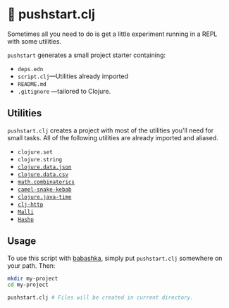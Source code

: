 # 👟 pushstart.clj

Sometimes all you need to do is get a little experiment running in a REPL with some utilities.

`pushstart` generates a small project starter containing:

- `deps.edn`
- `script.clj`—Utilities already imported
- `README.md`
- `.gitignore` —tailored to Clojure.

## Utilities

`pushstart.clj` creates a project with most of the utilities you'll need for small tasks.
All of the following utilities are already imported and aliased.

- `clojure.set`
- `clojure.string`
- [`clojure.data.json`](https://github.com/clojure/data.json)
- [`clojure.data.csv`](https://github.com/clojure/data.csv)
- [`math.combinatorics`](https://github.com/clojure/math.combinatorics)
- [`camel-snake-kebab`](https://github.com/clj-commons/camel-snake-kebab)
- [`clojure.java-time`](https://github.com/dm3/clojure.java-time)
- [`clj-http`](https://github.com/dakrone/clj-http)
- [`Malli`](https://github.com/metosin/malli)
- [`Hashp`](https://github.com/weavejester/hashp)

## Usage

To use this script with [babashka](https://github.com/babashka/babashka), simply put `pushstart.clj` somewhere on your path. Then:

```sh
mkdir my-project
cd my-project

pushstart.clj # Files will be created in current directory.
```
